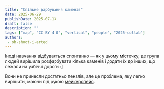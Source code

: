 ```yaml
---
title: "Спільне фарбування каменів"
date: 2025-06-29
publishDate: 2025-07-13
draft: false
description: ""
tags: ["map", "CC BY 4.0", "vertical", "people", "2025-collab"]
authors:
 - oh-shoot-i-arted
---
```


Іноді навчання відбувається спонтанно — як у цьому містечку, де група людей вирішила розфарбувати кілька каменів і додати їх до інших, що лежали на узбіччі дороги :]

Вони не принесли достатньо пензлів, але це проблема, яку легко вирішити, маючи під рукою [мейкерспейс](https://ube.nlu.org.ua/article/%D0%9C%D0%B5%D0%B9%D0%BA%D0%B5%D1%80%D1%81%D0%BF%D0%B5%D0%B9%D1%81).